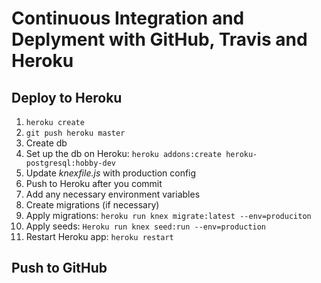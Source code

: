 # Continuous Integration and Deplyment with GitHub, Travis and Heroku

## Deploy to Heroku

1. `heroku create`
1. `git push heroku master`
1. Create db
1. Set up the db on Heroku: `heroku addons:create
heroku-postgresql:hobby-dev`
1. Update *knexfile.js* with production config
1. Push to Heroku after you commit
1. Add any necessary environment variables
1. Create migrations (if necessary)
1. Apply migrations: `heroku run knex migrate:latest --env=produciton`
1. Apply seeds: `Heroku run knex seed:run --env=production`
1. Restart Heroku app: `heroku restart`

## Push to GitHub
